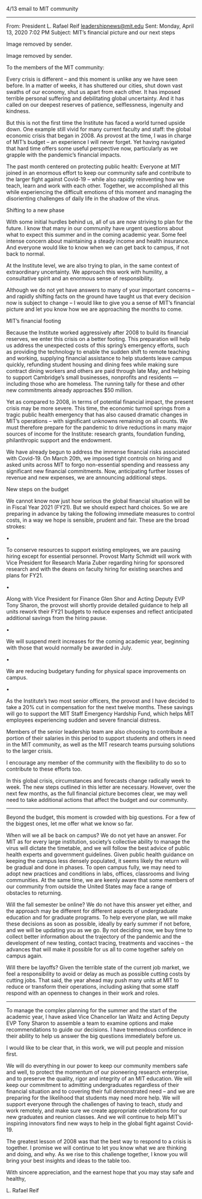 4/13 email to MIT  community

----

From: President L. Rafael Reif <leadershipnews@mit.edu> 
Sent: Monday, April 13, 2020 7:02 PM
Subject: MIT’s financial picture and our next steps
 
Image removed by sender.
 
Image removed by sender.
 
To the members of the MIT community:

 

Every crisis is different – and this moment is unlike any we have seen before. In a matter of weeks, it has shuttered our cities, shut down vast swaths of our economy, shut us apart from each other. It has imposed terrible personal suffering and debilitating global uncertainty. And it has called on our deepest reserves of patience, selflessness, ingenuity and kindness.

 

But this is not the first time the Institute has faced a world turned upside down. One example still vivid for many current faculty and staff: the global economic crisis that began in 2008. As provost at the time, I was in charge of MIT’s budget – an experience I will never forget. Yet having navigated that hard time offers some useful perspective now, particularly as we grapple with the pandemic’s financial impacts.

 

The past month centered on protecting public health: Everyone at MIT joined in an enormous effort to keep our community safe and contribute to the larger fight against Covid-19 – while also rapidly reinventing how we teach, learn and work with each other. Together, we accomplished all this while experiencing the difficult emotions of this moment and managing the disorienting challenges of daily life in the shadow of the virus.

 

Shifting to a new phase
 

With some initial hurdles behind us, all of us are now striving to plan for the future. I know that many in our community have urgent questions about what to expect this summer and in the coming academic year. Some feel intense concern about maintaining a steady income and health insurance. And everyone would like to know when we can get back to campus, if not back to normal.

 

At the Institute level, we are also trying to plan, in the same context of extraordinary uncertainty. We approach this work with humility, a consultative spirit and an enormous sense of responsibility.

 

Although we do not yet have answers to many of your important concerns – and rapidly shifting facts on the ground have taught us that every decision now is subject to change – I would like to give you a sense of MIT’s financial picture and let you know how we are approaching the months to come.

 

MIT’s financial footing
 

Because the Institute worked aggressively after 2008 to build its financial reserves, we enter this crisis on a better footing. This preparation will help us address the unexpected costs of this spring’s emergency efforts, such as providing the technology to enable the sudden shift to remote teaching and working, supplying financial assistance to help students leave campus quickly, refunding student housing and dining fees while making sure contract dining workers and others are paid through late May, and helping to support Cambridge’s small businesses, nonprofits and residents — including those who are homeless. The running tally for these and other new commitments already approaches \$50 million.

 

Yet as compared to 2008, in terms of potential financial impact, the present crisis may be more severe. This time, the economic turmoil springs from a tragic public health emergency that has also caused dramatic changes in MIT’s operations – with significant unknowns remaining on all counts. We must therefore prepare for the pandemic to drive reductions in many major sources of income for the Institute: research grants, foundation funding, philanthropic support and the endowment.

 

We have already begun to address the immense financial risks associated with Covid-19. On March 20th, we imposed tight controls on hiring and asked units across MIT to forgo non-essential spending and reassess any significant new financial commitments. Now, anticipating further losses of revenue and new expenses, we are announcing additional steps.

 

New steps on the budget
 

We cannot know now just how serious the global financial situation will be in Fiscal Year 2021 (FY21). But we should expect hard choices. So we are preparing in advance by taking the following immediate measures to control costs, in a way we hope is sensible, prudent and fair. These are the broad strokes:

 
•

To conserve resources to support existing employees, we are pausing hiring except for essential personnel. Provost Marty Schmidt will work with Vice President for Research Maria Zuber regarding hiring for sponsored research and with the deans on faculty hiring for existing searches and plans for FY21.

 
•

Along with Vice President for Finance Glen Shor and Acting Deputy EVP Tony Sharon, the provost will shortly provide detailed guidance to help all units rework their FY21 budgets to reduce expenses and reflect anticipated additional savings from the hiring pause.

 
•

We will suspend merit increases for the coming academic year, beginning with those that would normally be awarded in July.

 
•

We are reducing budgetary funding for physical space improvements on campus.

 
•

As the Institute’s two most senior officers, the provost and I have decided to take a 20% cut in compensation for the next twelve months. These savings will go to support the MIT Staff Emergency Hardship Fund, which helps MIT employees experiencing sudden and severe financial distress.

 

Members of the senior leadership team are also choosing to contribute a portion of their salaries in this period to support students and others in need in the MIT community, as well as the MIT research teams pursuing solutions to the larger crisis.

 

I encourage any member of the community with the flexibility to do so to contribute to these efforts too.

 
In this global crisis, circumstances and forecasts change radically week to week. The new steps outlined in this letter are necessary. However, over the next few months, as the full financial picture becomes clear, we may well need to take additional actions that affect the budget and our community.

 
*   *   *

 
Beyond the budget, this moment is crowded with big questions. For a few of the biggest ones, let me offer what we know so far.

 

When will we all be back on campus? We do not yet have an answer. For MIT as for every large institution, society’s collective ability to manage the virus will dictate the timetable, and we will follow the best advice of public health experts and government guidelines. Given public health guidance on keeping the campus less densely populated, it seems likely the return will be gradual and done in phases. To open campus fully, we may need to adopt new practices and conditions in labs, offices, classrooms and living communities. At the same time, we are keenly aware that some members of our community from outside the United States may face a range of obstacles to returning.

 

Will the fall semester be online? We do not have this answer yet either, and the approach may be different for different aspects of undergraduate education and for graduate programs. To help everyone plan, we will make these decisions as soon as possible, ideally by early summer if not before, and we will be updating you as we go. By not deciding now, we buy time to collect better information about the trajectory of the pandemic and the development of new testing, contact tracing, treatments and vaccines – the advances that will make it possible for us all to come together safely on campus again.

 

Will there be layoffs? Given the terrible state of the current job market, we feel a responsibility to avoid or delay as much as possible cutting costs by cutting jobs. That said, the year ahead may push many units at MIT to reduce or transform their operations, including asking that some staff respond with an openness to changes in their work and roles.

 
*   *   *

 
To manage the complex planning for the summer and the start of the academic year, I have asked Vice Chancellor Ian Waitz and Acting Deputy EVP Tony Sharon to assemble a team to examine options and make recommendations to guide our decisions. I have tremendous confidence in their ability to help us answer the big questions immediately before us.

 

I would like to be clear that, in this work, we will put people and mission first.

 

We will do everything in our power to keep our community members safe and well, to protect the momentum of our pioneering research enterprise, and to preserve the quality, rigor and integrity of an MIT education. We will keep our commitment to admitting undergraduates regardless of their financial situation and to covering their full demonstrated need – and we are preparing for the likelihood that students may need more help. We will support everyone through the challenges of having to teach, study and work remotely, and make sure we create appropriate celebrations for our new graduates and reunion classes. And we will continue to help MIT’s inspiring innovators find new ways to help in the global fight against Covid-19.

 

The greatest lesson of 2008 was that the best way to respond to a crisis is together. I promise we will continue to let you know what we are thinking and doing, and why. As we rise to this challenge together, I know you will bring your best insights and ideas to the table too.

 

With sincere appreciation, and the earnest hope that you may stay safe and healthy,

 

L. Rafael Reif
